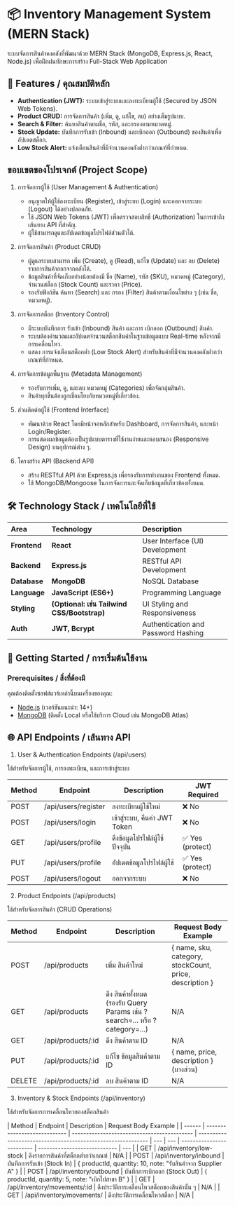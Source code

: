 # 📦 Inventory Management System (MERN Stack)

ระบบจัดการสินค้าคงคลังที่พัฒนาด้วย MERN Stack (MongoDB, Express.js, React, Node.js) เพื่อฝึกฝนทักษะการสร้าง Full-Stack Web Application

## 🌟 Features / คุณสมบัติหลัก

- **Authentication (JWT):** ระบบเข้าสู่ระบบและลงทะเบียนผู้ใช้ (Secured by JSON Web Tokens).
- **Product CRUD:** การจัดการสินค้า (เพิ่ม, ดู, แก้ไข, ลบ) อย่างเต็มรูปแบบ.
- **Search & Filter:** ค้นหาสินค้าตามชื่อ, รหัส, และกรองตามหมวดหมู่.
- **Stock Update:** บันทึกการรับเข้า (Inbound) และเบิกออก (Outbound) ของสินค้าเพื่ออัปเดตสต็อก.
- **Low Stock Alert:** แจ้งเตือนสินค้าที่มีจำนวนคงคลังต่ำกว่าเกณฑ์ที่กำหนด.

## ขอบเขตของโปรเจกต์ (Project Scope)

1. การจัดการผู้ใช้ (User Management & Authentication)

   - อนุญาตให้ผู้ใช้ลงทะเบียน (Register), เข้าสู่ระบบ (Login) และออกจากระบบ (Logout) ได้อย่างปลอดภัย.
   - ใช้ JSON Web Tokens (JWT) เพื่อตรวจสอบสิทธิ์ (Authorization) ในการเข้าถึงเส้นทาง API ที่สำคัญ.
   - ผู้ใช้สามารถดูและอัปเดตข้อมูลโปรไฟล์ส่วนตัวได้.

2. การจัดการสินค้า (Product CRUD)

   - ผู้ดูแลระบบสามารถ เพิ่ม (Create), ดู (Read), แก้ไข (Update) และ ลบ (Delete) รายการสินค้าออกจากคลังได้.
   - ข้อมูลสินค้าที่จัดเก็บอย่างน้อยต้องมี ชื่อ (Name), รหัส (SKU), หมวดหมู่ (Category), จำนวนสต็อก (Stock Count) และราคา (Price).
   - รองรับฟังก์ชัน ค้นหา (Search) และ กรอง (Filter) สินค้าตามเงื่อนไขต่าง ๆ (เช่น ชื่อ, หมวดหมู่).

3. การจัดการสต็อก (Inventory Control)

   - มีระบบบันทึกการ รับเข้า (Inbound) สินค้า และการ เบิกออก (Outbound) สินค้า.
   - ระบบต้องคำนวณและอัปเดตจำนวนสต็อกสินค้าในฐานข้อมูลแบบ Real-time หลังจากมีการเคลื่อนไหว.
   - แสดง การแจ้งเตือนสต็อกต่ำ (Low Stock Alert) สำหรับสินค้าที่มีจำนวนคงคลังต่ำกว่าเกณฑ์ที่กำหนด.

4. การจัดการข้อมูลพื้นฐาน (Metadata Management)

   - รองรับการเพิ่ม, ดู, และลบ หมวดหมู่ (Categories) เพื่อจัดกลุ่มสินค้า.
   - สินค้าทุกชิ้นต้องถูกเชื่อมโยงกับหมวดหมู่ที่เกี่ยวข้อง.

5. ส่วนติดต่อผู้ใช้ (Frontend Interface)

   - พัฒนาด้วย React โดยมีหน้าจอหลักสำหรับ Dashboard, การจัดการสินค้า, และหน้า Login/Register.
   - การแสดงผลข้อมูลต้องเป็นรูปแบบตารางที่ใช้งานง่ายและตอบสนอง (Responsive Design) บนอุปกรณ์ต่าง ๆ.

6. โครงสร้าง API (Backend API)
   - สร้าง RESTful API ด้วย Express.js เพื่อรองรับการทำงานของ Frontend ทั้งหมด.
   - ใช้ MongoDB/Mongoose ในการจัดการและจัดเก็บข้อมูลที่เกี่ยวข้องทั้งหมด.

## 🛠️ Technology Stack / เทคโนโลยีที่ใช้

| Area         | Technology                                  | Description                         |
| :----------- | :------------------------------------------ | :---------------------------------- |
| **Frontend** | **React**                                   | User Interface (UI) Development     |
| **Backend**  | **Express.js**                              | RESTful API Development             |
| **Database** | **MongoDB**                                 | NoSQL Database                      |
| **Language** | **JavaScript (ES6+)**                       | Programming Language                |
| **Styling**  | **(Optional: เช่น Tailwind CSS/Bootstrap)** | UI Styling and Responsiveness       |
| **Auth**     | **JWT, Bcrypt**                             | Authentication and Password Hashing |

## 🚀 Getting Started / การเริ่มต้นใช้งาน

### Prerequisites / สิ่งที่ต้องมี

คุณต้องติดตั้งซอฟต์แวร์เหล่านี้บนเครื่องของคุณ:

- [Node.js](https://nodejs.org/) (เวอร์ชันแนะนำ: 14+)
- [MongoDB](https://www.mongodb.com/try/download/community) (ติดตั้ง Local หรือใช้บริการ Cloud เช่น MongoDB Atlas)

## 🌐 API Endpoints / เส้นทาง API

1. User & Authentication Endpoints (/api/users)

ใช้สำหรับจัดการผู้ใช้, การลงทะเบียน, และการเข้าสู่ระบบ

| Method | Endpoint            | Description                    | JWT Required     |
| ------ | ------------------- | ------------------------------ | ---------------- |
| POST   | /api/users/register | ลงทะเบียนผู้ใช้ใหม่            | ❌ No            |
| POST   | /api/users/login    | เข้าสู่ระบบ, คืนค่า JWT Token  | ❌ No            |
| GET    | /api/users/profile  | ดึงข้อมูลโปรไฟล์ผู้ใช้ปัจจุบัน | ✅ Yes (protect) |
| PUT    | /api/users/profile  | อัปเดตข้อมูลโปรไฟล์ผู้ใช้      | ✅ Yes (protect) |
| POST   | /api/users/logout   | ออกจากระบบ                     | ❌ No            |

2. Product Endpoints (/api/products)

ใช้สำหรับจัดการสินค้า (CRUD Operations)

| Method | Endpoint          | Description                                                                 | Request Body Example                                    |
| ------ | ----------------- | --------------------------------------------------------------------------- | ------------------------------------------------------- |
| POST   | /api/products     | เพิ่ม สินค้าใหม่                                                            | { name, sku, category, stockCount, price, description } |
| GET    | /api/products     | ดึง สินค้าทั้งหมด (รองรับ Query Params เช่น ?search=... หรือ ?category=...) | N/A                                                     |
| GET    | /api/products/:id | ดึง สินค้าตาม ID                                                            | N/A                                                     |
| PUT    | /api/products/:id | แก้ไข ข้อมูลสินค้าตาม ID                                                    | { name, price, description } (บางส่วน)                  |
| DELETE | /api/products/:id | ลบ สินค้าตาม ID                                                             | N/A                                                     |

3. Inventory & Stock Endpoints (/api/inventory)

ใช้สำหรับจัดการการเคลื่อนไหวของสต็อกสินค้า

| Method | Endpoint                     | Description                                 | Request Body Example                                         |
| ------ | ---------------------------- | ------------------------------------------- | ------------------------------------------------------------ | --- | --- | ------------------------- | ---------------------------- | --- |
| GET    | /api/inventory/low-stock     | ดึงรายการสินค้าที่สต็อกต่ำกว่าเกณฑ์         | N/A                                                          |
| POST   | /api/inventory/inbound       | บันทึกการรับเข้า (Stock In)                 | { productId, quantity: 10, note: "รับสินค้าจาก Supplier A" } |
| POST   | /api/inventory/outbound      | บันทึกการเบิกออก (Stock Out)                | { productId, quantity: 5, note: "เบิกไปสาขา B" }             |
| GET    | /api/inventory/movements/:id | ดึงประวัติการเคลื่อนไหวสต็อกของสินค้านั้น ๆ | N/A                                                          |     | GET | /api/inventory/movements/ | ดึงประวัติการเคลื่อนไหวสต็อก | N/A |
